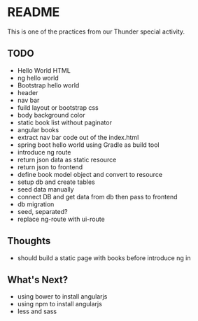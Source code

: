 # README

This is one of the practices from our Thunder special activity.

## TODO

* Hello World HTML
* ng hello world
* Bootstrap hello world
* header
* nav bar
* fuild layout or bootstrap css
* body background color
* static book list without paginator
* angular books
* extract nav bar code out of the index.html
* spring boot hello world using Gradle as build tool
* introduce ng route
* return json data as static resource
* return json to frontend
* define book model object and convert to resource
* setup db and create tables
* seed data manually
* connect DB and get data from db then pass to frontend
* db migration
* seed, separated?
* replace ng-route with ui-route

## Thoughts

* should build a static page with books before introduce ng in

## What's Next?

* using bower to install angularjs
* using npm to install angularjs
* less and sass

